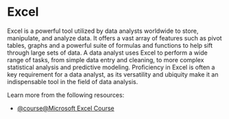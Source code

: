 # Excel

Excel is a powerful tool utilized by data analysts worldwide to store, manipulate, and analyze data. It offers a vast array of features such as pivot tables, graphs and a powerful suite of formulas and functions to help sift through large sets of data. A data analyst uses Excel to perform a wide range of tasks, from simple data entry and cleaning, to more complex statistical analysis and predictive modeling. Proficiency in Excel is often a key requirement for a data analyst, as its versatility and ubiquity make it an indispensable tool in the field of data analysis.

Learn more from the following resources:

- [@course@Microsoft Excel Course](https://support.microsoft.com/en-us/office/excel-video-training-9bc05390-e94c-46af-a5b3-d7c22f6990bb)
